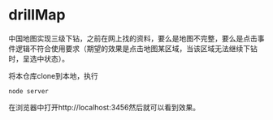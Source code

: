 # drillMap
中国地图实现三级下钻，之前在网上找的资料，要么是地图不完整，要么是点击事件逻辑不符合使用要求（期望的效果是点击地图某区域，当该区域无法继续下钻时，呈选中状态）。

将本仓库clone到本地，执行

```
node server
```

在浏览器中打开http://localhost:3456然后就可以看到效果。